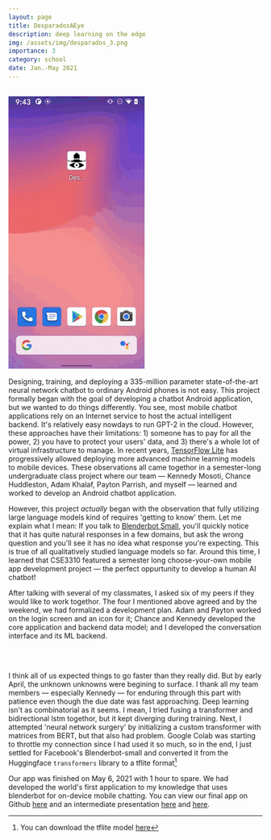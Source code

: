 ```yaml
---
layout: page
title: DesparadosAEye
description: deep learning on the edge
img: /assets/img/desparados_3.png
importance: 3
category: school
date: Jan.-May 2021
---
```


<div class="row justify-content-sm-center">
    <div class="col-sm-4 mt-3 mt-md-0">
        <img class="img-fluid rounded z-depth-1" src="{{ '/assets/img/desparados_3.png' | relative_url }}" alt="" title="example image"/>
    </div>
    <div class="col-sm-4 mt-3 mt-md-0">
        <img class="img-fluid rounded z-depth-1" src="https://raw.githubusercontent.com/JacobFV/DesparadosAEYE/main/content/images/demo.gif" alt="" title="example image"/>
    </div>
</div>

Designing, training, and deploying a 335-million parameter state-of-the-art neural network chatbot to ordinary Android phones is not easy. This project formally began with the goal of developing a chatbot Android application, but we wanted to do things differently. You see, most mobile chatbot applications rely on an Internet service to host the actual intelligent backend. It's relatively easy nowdays to run GPT-2 in the cloud. However, these approaches have their limitations: 1) someone has to pay for all the power, 2) you have to protect your users' data, and 3) there's a whole lot of virtual infrastructure to manage. In recent years, [TensorFlow Lite](https://www.tensorflow.org/lite) has progressively allowed deploying more advanced machine learning models to mobile devices. These observations all came togethor in a semester-long undergraduate class project where our team &mdash; Kennedy Mosoti, Chance Huddleston, Adam Khalaf, Payton Parrish, and myself &mdash; learned and worked to develop an Android chatbot application.

However, this project *actually* began with the observation that fully utilizing large language models kind of requires 'getting to know' them. Let me explain what I mean: If you talk to [Blenderbot Small](https://huggingface.co/facebook/blenderbot_small-90M), you'll quickly notice that it has quite natural responses in a few domains, but ask the wrong question and you'll see it has no idea what response you're expecting. This is true of all qualitatively studied language models so far. Around this time, I learned that CSE3310 featured a semester long choose-your-own mobile app development project &mdash; the perfect oppurtunity to develop a human AI chatbot!

After talking with several of my classmates, I asked six of my peers if they would like to work togethor. The four I mentioned above agreed and by the weekend, we had formalized a development plan. Adam and Payton worked on the login screen and an icon for it; Chance and Kennedy developed the core application and backend data model; and I developed the conversation interface and its ML backend. 

<div class="row justify-content-sm-center">
    <div class="col-sm-4 mt-3 mt-md-0">
        <img class="img-fluid rounded z-depth-1" src="{{ '/assets/img/desparados_1.png' | relative_url }}" alt="" title="example image"/>
    </div>
    <div class="col-sm-4 mt-3 mt-md-0">
        <img class="img-fluid rounded z-depth-1" src="{{ '/assets/img/desparados_2.png' | relative_url }}" alt="" title="example image"/>
    </div>
</div>

I think all of us expected things to go faster than they really did. But by early April, the unknown unknowns were begining to surface. I thank all my team members &mdash; especially Kennedy &mdash; for enduring through this part with patience even though the due date was fast approaching. Deep learning isn't as combinatorial as it seems. I mean, I tried fusing a transformer and bidirectional lstm togethor, but it kept diverging during training. Next, I attempted 'neural network surgery' by initializing a custom transformer with matrices from BERT, but that also had problem. Google Colab was starting to throttle my connection since I had used it so much, so in the end, I just settled for Facebook's Blenderbot-small and converted it from the Huggingface `transformers` library to a tflite format[^1]

[^1]: You can download the tflite model [here](https://huggingface.co/jacob-valdez/blenderbot-small-tflite)

Our app was finished on May 6, 2021 with 1 hour to spare. We had developed the world's first application to my knowledge that uses blenderbot for on-device mobile chatting. You can view our final app on Github [here](https://github.com/JacobFV/DesparadosAEYE) and an intermediate presentation [here](https://uta.engineering/innovationday/project.php?p=57&h=06ec4e3de78466dd0a823ddf7a8bc532) and [here](https://youtu.be/8NrTVDh5_-s).
